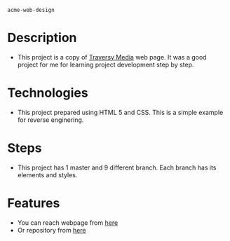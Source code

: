 `acme-web-design`

# Description
- This project is a copy of [Traversy Media](https://www.youtube.com/watch?v=Wm6CUkswsNw) web page. It was a good project for me for learning project development step by step.

# Technologies
- This project prepared using HTML 5 and CSS. This is a simple example for reverse enginering.

# Steps
- This project has 1 master and 9 different branch. Each branch has its elements and styles.

# Features
- You can reach webpage from [here](https://harunaltunhr.github.io/acme-web-design/)
- Or repository from [here](https://github.com/harunaltunhr/acme-web-design)

